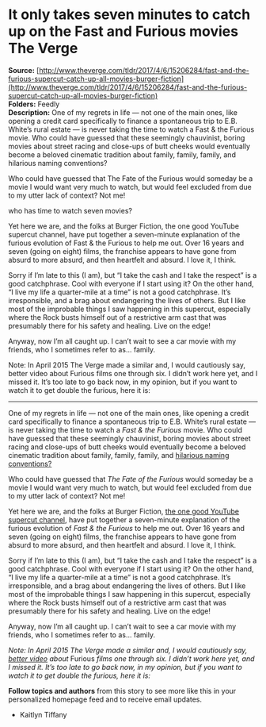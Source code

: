 # It only takes seven minutes to catch up on the Fast and Furious movies The Verge

**Source:** [http://www.theverge.com/tldr/2017/4/6/15206284/fast-and-the-furious-supercut-catch-up-all-movies-burger-fiction](http://www.theverge.com/tldr/2017/4/6/15206284/fast-and-the-furious-supercut-catch-up-all-movies-burger-fiction)  
**Folders:** Feedly  
**Description:** One of my regrets in life — not one of the main ones, like opening a credit card specifically to finance a spontaneous trip to E.B. White’s rural estate — is never taking the time to watch a Fast & the Furious movie. Who could have guessed that these seemingly chauvinist, boring movies about street racing and close-ups of butt cheeks would eventually become a beloved cinematic tradition about family, family, family, and hilarious naming conventions? 

Who could have guessed that The Fate of the Furious would someday be a movie I would want very much to watch, but would feel excluded from due to my utter lack of context? Not me! 

who has time to watch seven movies?

Yet here we are, and the folks at Burger Fiction, the one good YouTube supercut channel, have put together a seven-minute explanation of the furious evolution of Fast & the Furious to help me out. Over 16 years and seven (going on eight) films, the franchise appears to have gone from absurd to more absurd, and then heartfelt and absurd. I love it, I think. 

Sorry if I’m late to this (I am), but “I take the cash and I take the respect” is a good catchphrase. Cool with everyone if I start using it? On the other hand, “I live my life a quarter-mile at a time” is not a good catchphrase. It’s irresponsible, and a brag about endangering the lives of others. But I like most of the improbable things I saw happening in this supercut, especially where the Rock busts himself out of a restrictive arm cast that was presumably there for his safety and healing. Live on the edge! 

Anyway, now I’m all caught up. I can’t wait to see a car movie with my friends, who I sometimes refer to as... family. 

Note: In April 2015 The Verge made a similar and, I would cautiously say, better video about Furious films one through six. I didn’t work here yet, and I missed it. It’s too late to go back now, in my opinion, but if you want to watch it to get double the furious, here it is:


---

<div><div><p>One of my regrets in life — not one of the main ones, like opening a credit card specifically to finance a spontaneous trip to E.B. White’s rural estate — is never taking the time to watch a <em>Fast &amp; the Furious </em>movie. Who could have guessed that these seemingly chauvinist, boring movies about street racing and close-ups of butt cheeks would eventually become a beloved cinematic tradition about family, family, family, and <a href="http://www.theverge.com/2016/12/9/13899694/the-fate-of-the-furious-fast-8-teaser-trailer">hilarious naming conventions?</a></p></div><div><p>Who could have guessed that <em>The Fate of the Furious</em> would someday be a movie I would want very much to watch, but would feel excluded from due to my utter lack of context? Not me!</p></div><div><p>Yet here we are, and the folks at Burger Fiction, <a href="http://www.theverge.com/2016/8/31/12646314/burger-fiction-youtube-movie-supercuts">the one good YouTube supercut channel</a>, have put together a seven-minute explanation of the furious evolution of <em>Fast &amp; the Furious </em>to help me out. Over 16 years and seven (going on eight) films, the franchise appears to have gone from absurd to more absurd, and then heartfelt and absurd. I love it, I think.</p></div><div><p>Sorry if I’m late to this (I am), but “I take the cash and I take the respect” is a good catchphrase. Cool with everyone if I start using it? On the other hand, “I live my life a quarter-mile at a time” is not a good catchphrase. It’s irresponsible, and a brag about endangering the lives of others. But I like most of the improbable things I saw happening in this supercut, especially where the Rock busts himself out of a restrictive arm cast that was presumably there for his safety and healing. Live on the edge!</p></div><div><p>Anyway, now I’m all caught up. I can’t wait to see a car movie with my friends, who I sometimes refer to as... family.</p></div><div><p><em>Note: In April 2015 The Verge made a similar and, I would cautiously say, </em><a href="https://www.youtube.com/watch?v=fiTSOpAlI60"><em>better video</em></a><em> about </em>Furious<em> films one through six. I didn’t work here yet, and I missed it. It’s too late to go back now, in my opinion, but if you want to watch it to get double the furious, here it is:</em></p></div><div><span><strong>Follow topics and authors</strong> from this story to see more like this in your personalized homepage feed and to receive email updates.</span><ul><li><span><span><span>Kaitlyn Tiffany</span></span></span></li></ul></div></div>